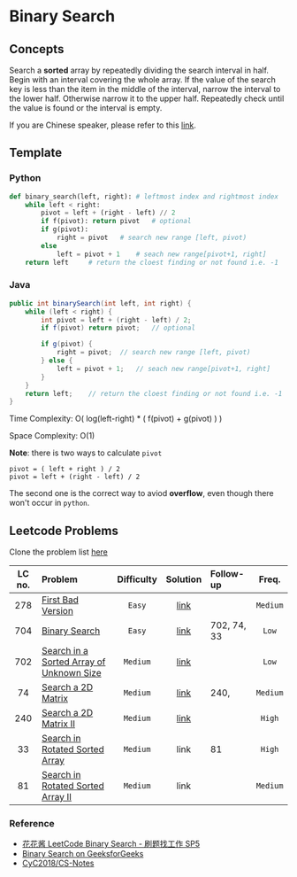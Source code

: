 # Binary Search

## Concepts

Search a **sorted** array by repeatedly dividing the search interval in half. Begin with an interval covering the whole array. If the value of the search key is less than the item in the middle of the interval, narrow the interval to the lower half. Otherwise narrow it to the upper half. Repeatedly check until the value is found or the interval is empty.

If you are Chinese speaker, please refer to this [link](https://www.youtube.com/watch?v=v57lNF2mb_s).

## Template

### Python

```python
def binary_search(left, right): # leftmost index and rightmost index
    while left < right:
        pivot = left + (right - left) // 2
        if f(pivot): return pivot   # optional
        if g(pivot):
            right = pivot   # search new range [left, pivot)
        else
            left = pivot + 1    # seach new range[pivot+1, right]
    return left     # return the cloest finding or not found i.e. -1
```

### Java

```java
public int binarySearch(int left, int right) {
    while (left < right) {
        int pivot = left + (right - left) / 2;
        if f(pivot) return pivot;   // optional

        if g(pivot) {
            right = pivot;  // search new range [left, pivot)
        } else {
            left = pivot + 1;   // seach new range[pivot+1, right]
        }
    }
    return left;    // return the cloest finding or not found i.e. -1
}

```

Time Complexity: O( log(left-right) \* ( f(pivot) + g(pivot) ) )

Space Complexity: O(1)

**Note**: there is two ways to calculate `pivot`

```
pivot = ( left + right ) / 2
pivot = left + (right - left) / 2
```

The second one is the correct way to aviod **overflow**, even though there won't occur in `python`.

## Leetcode Problems

Clone the problem list [here](https://leetcode.com/list/xicd2ynj)

| LC no. | Problem                                                                                                             | Difficulty |                                                             Solution                                                             | Follow-up   |  Freq.   |
| :----: | :------------------------------------------------------------------------------------------------------------------ | :--------: | :------------------------------------------------------------------------------------------------------------------------------: | :---------- | :------: |
|  278   | [First Bad Version](https://leetcode.com/problems/first-bad-version/)                                               |   `Easy`   |  [link](https://github.com/justin830827/I-WANT-TO-FIND-A-JOB/blob/master/Algorithms/Binary%20Search/binarySearch_1stBadVersion)  |             | `Medium` |
|  704   | [Binary Search](https://leetcode.com/problems/binary-search/)                                                       |   `Easy`   |       [link](https://github.com/justin830827/I-WANT-TO-FIND-A-JOB/blob/master/Algorithms/Binary%20Search/binarySearch.py)        | 702, 74, 33 |  `Low`   |
|  702   | [Search in a Sorted Array of Unknown Size](https://leetcode.com/problems/search-in-a-sorted-array-of-unknown-size/) |  `Medium`  | [link](https://github.com/justin830827/I-WANT-TO-FIND-A-JOB/blob/master/Algorithms/Binary%20Search/binarySearch_unknown_size.py) |             |  `Low`   |
|   74   | [Search a 2D Matrix](https://leetcode.com/problems/search-a-2d-matrix/)                                             |  `Medium`  |    [link](https://github.com/justin830827/I-WANT-TO-FIND-A-JOB/blob/master/Algorithms/Binary%20Search/binarySearch_matrix.py)    | 240,        | `Medium` |
|  240   | [Search a 2D Matrix II](https://leetcode.com/problems/search-a-2d-matrix-ii/)                                       |  `Medium`  |   [link](https://github.com/justin830827/I-WANT-TO-FIND-A-JOB/blob/master/Algorithms/Binary%20Search/binarySearch_matrixII.py)   |             |  `High`  |
|   33   | [Search in Rotated Sorted Array](https://leetcode.com/problems/search-in-rotated-sorted-array/)                     |  `Medium`  |                                                               link                                                               | 81          |  `High`  |
|   81   | [Search in Rotated Sorted Array II](https://leetcode.com/problems/search-in-rotated-sorted-array-ii/)               |  `Medium`  |                                                               link                                                               |             | `Medium` |

### Reference

- [花花酱 LeetCode Binary Search - 刷题找工作 SP5](https://zxi.mytechroad.com/blog/sp/sp5-binary-search/)
- [Binary Search on GeeksforGeeks](https://www.geeksforgeeks.org/binary-search/)
- [CyC2018/CS-Notes](https://github.com/CyC2018/CS-Notes/blob/master/notes/Leetcode%20题解%20-%20二分查找.md)
